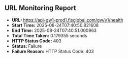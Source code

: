 ## URL Monitoring Report

- **URL:** https://api-gw1-prod1.fisglobal.com/gw/v1/health
- **Start Time:** 2025-08-24T07:40:50.821608
- **End Time:** 2025-08-24T07:40:51.000963
- **Total Time Taken:** 0.179355 seconds
- **HTTP Status Code:** 403
- **Status:** Failure
- **Failure Reason:** HTTP Status Code: 403
